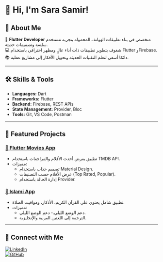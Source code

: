 # 👋 Hi, I'm Sara Samir!

## 🚀 About Me  
🎯 **Flutter Developer** متخصص في بناء تطبيقات الهواتف المحمولة بتجربة مستخدم سلسة وتصميمات حديثة.  
💻 شغوف بتطوير تطبيقات ذات أداء عالٍ ومظهر احترافي باستخدام Flutter وFirebase.  
📚 دائمًا أسعى لتعلم التقنيات الحديثة وتحويل الأفكار إلى مشاريع عملية.  

---

## 🛠️ Skills & Tools  
- **Languages:** Dart  
- **Frameworks:** Flutter  
- **Backend:** Firebase, REST APIs  
- **State Management:** Provider, Bloc  
- **Tools:** Git, VS Code, Postman  

---

## 📂 Featured Projects  
### [📱 Flutter Movies App](https://github.com/SaraElnagar/movies_application)  
- تطبيق يعرض أحدث الأفلام والمراجعات باستخدام TMDB API.  
- مميزات:
  - تصميم جذاب باستخدام Material Design.  
  - عرض الأفلام حسب التصنيفات (Top Rated, Popular).  
  - إدارة الحالة باستخدام Provider.  

### [📖 Islami App](https://github.com/SaraElnagar/islami_application)  
- تطبيق شامل يحتوي على القرآن الكريم، الأذكار، ومواقيت الصلاة.  
- مميزات:
  - دعم الوضع الليلي.- دعم الوضع الليلي.  
  - الترجمة إلى اللغتين العربية والإنجليزية.  

---

## 🤝 Connect with Me  
[![LinkedIn](https://img.shields.io/badge/LinkedIn-blue?style=flat-square&logo=linkedin&logoColor=white)](https://www.linkedin.com/in/sara-samir-990738341)  
[![GitHub](https://img.shields.io/badge/GitHub-black?style=flat-square&logo=github&logoColor=white)](https://github.com/SaraElnagar)  


